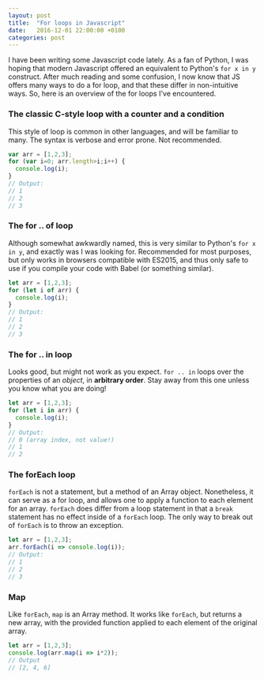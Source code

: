 ```yaml
---
layout: post
title:  "For loops in Javascript"
date:   2016-12-01 22:00:00 +0100
categories: post
---
```


I have been writing some Javascript code lately. As a fan of Python, I was hoping that modern Javascript offered an
equivalent to Python's `for x in y` construct. After much reading and some confusion, I now know that JS offers many
ways to do a for loop, and that these differ in non-intuitive ways. So, here is an overview of the for loops I've
encountered.

### The classic C-style loop with a counter and a condition

This style of loop is common in other languages, and will be familiar to many. The syntax is verbose and error prone.
Not recommended.

```javascript
var arr = [1,2,3];
for (var i=0; arr.length>i;i++) {
  console.log(i);
}
// Output:
// 1
// 2
// 3
```

### The for .. of loop

Although somewhat awkwardly named, this is very similar to Python's `for x in y`, and exactly was I was looking for.
Recommended for most purposes, but only works in browsers compatible with ES2015, and thus only safe to use if you
compile your code with Babel (or something similar).

```javascript
let arr = [1,2,3];
for (let i of arr) {
  console.log(i);
}
// Output:
// 1
// 2
// 3
```

### The for .. in loop

Looks good, but might not work as you expect. `for .. in` loops over the properties of an *object*, in
**arbitrary order**. Stay away from this one unless you know what you are doing!

```javascript
let arr = [1,2,3];
for (let i in arr) {
  console.log(i);
}
// Output:
// 0 (array index, not value!)
// 1
// 2
```

### The forEach loop

`forEach` is not a statement, but a method of an Array object. Nonetheless, it can serve as a for loop, and allows one
to apply a function to each element for an array. `forEach` does differ from a loop statement in that a `break`
statement has no effect inside of a `forEach` loop. The only way to break out of `forEach` is to throw an exception.

```javascript
let arr = [1,2,3];
arr.forEach(i => console.log(i));
// Output:
// 1
// 2
// 3
```

### Map

Like `forEach`, `map` is an Array method. It works like `forEach`, but returns a new array, with the provided function
applied to each element of the original array.

```javascript
let arr = [1,2,3];
console.log(arr.map(i => i*2));
// Output
// [2, 4, 6]
```
